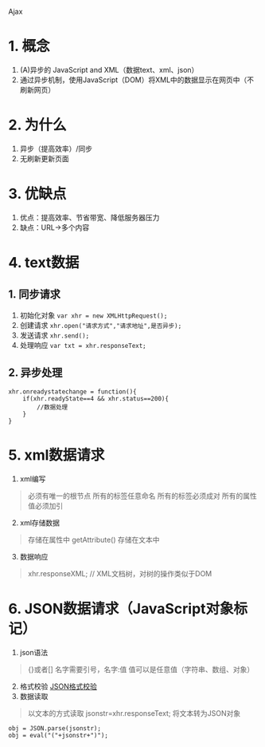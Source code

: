 Ajax
# 1. 概念
1. (A)异步的 JavaScript and XML（数据text、xml、json）
2. 通过异步机制，使用JavaScript（DOM）将XML中的数据显示在网页中（不刷新网页）
# 2. 为什么
1. 异步（提高效率）/同步
2. 无刷新更新页面
# 3. 优缺点
1. 优点：提高效率、节省带宽、降低服务器压力
2. 缺点：URL→多个内容
# 4. text数据
## 1. 同步请求
1. 初始化对象
```var xhr = new XMLHttpRequest();```
2. 创建请求
```xhr.open("请求方式","请求地址",是否异步);```
3. 发送请求
```xhr.send();```
4. 处理响应
```var txt = xhr.responseText;```
## 2. 异步处理
```
xhr.onreadystatechange = function(){
	if(xhr.readyState==4 && xhr.status==200){
		//数据处理
	}
}
```
# 5. xml数据请求
1. xml编写
> 必须有唯一的根节点
> 所有的标签任意命名
> 所有的标签必须成对
> 所有的属性值必须加引
2. xml存储数据
> 存储在属性中 getAttribute()
> 存储在文本中
3. 数据响应
> xhr.responseXML; // XML文档树，对树的操作类似于DOM
# 6. JSON数据请求（JavaScript对象标记）
1. json语法
> {}或者[]
> 名字需要引号，名字:值
> 值可以是任意值（字符串、数组、对象）
2. 格式校验
[JSON格式校验](https://www.bejson.com/)
3. 数据读取
> 以文本的方式读取  jsonstr=xhr.responseText;
> 将文本转为JSON对象
```
obj = JSON.parse(jsonstr);
obj = eval("("+jsonstr+")");
```